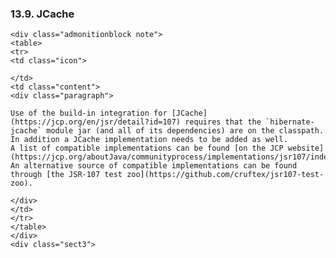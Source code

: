  ### 13.9. JCache

    <div class="admonitionblock note">
    <table>
    <tr>
    <td class="icon">

    </td>
    <td class="content">
    <div class="paragraph">

    Use of the build-in integration for [JCache](https://jcp.org/en/jsr/detail?id=107) requires that the `hibernate-jcache` module jar (and all of its dependencies) are on the classpath.
    In addition a JCache implementation needs to be added as well.
    A list of compatible implementations can be found [on the JCP website](https://jcp.org/aboutJava/communityprocess/implementations/jsr107/index.html).
    An alternative source of compatible implementations can be found through [the JSR-107 test zoo](https://github.com/cruftex/jsr107-test-zoo).

    </div>
    </td>
    </tr>
    </table>
    </div>
    <div class="sect3">
